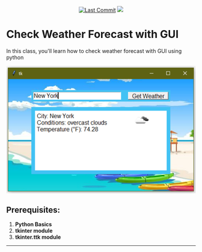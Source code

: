 <p align="center"> 
<a href="#"><img src="https://img.shields.io/static/v1?logo=github&label=maintainer&message=milaan9&color=ff3300" alt="Last Commit"/></a> 
<a href="https://hits.seeyoufarm.com"><img src="https://hits.seeyoufarm.com/api/count/incr/badge.svg?url=https%3A%2F%2Fgithub.com%2Fmilaan9%2Ftree/main/017_Check_Weather_Forecast_with_GUI&count_bg=%231DC92C&title_bg=%23555555&icon=&icon_color=%23E7E7E7&title=views&edge_flat=false"/></a>
</p> 
<!--<img src="https://badges.pufler.dev/contributors/milaan9/01_Python_Introduction?size=50&padding=5&bots=true" alt="milaan9"/>-->
 
 
# Check Weather Forecast with GUI 

In this class, you'll learn how to check weather forecast with GUI using python                                                            

<p align="center">  
 <img src="img/result_1.png" width="550"/>
</p>  


## Prerequisites:

1.  <b> Python Basics </b>
2.  <b> tkinter module </b>
3.  <b> tkinter.ttk module </b>

---

